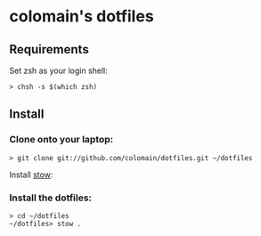 
# colomain's dotfiles

## Requirements

Set zsh as your login shell:

```
> chsh -s $(which zsh)
```

## Install

### Clone onto your laptop:

```
> git clone git://github.com/colomain/dotfiles.git ~/dotfiles
```

Install [stow](https://www.gnu.org/s/stow/):

		
### Install the dotfiles:

```
> cd ~/dotfiles
~/dotfiles> stow .
```

